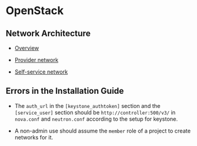 # OpenStack

## Network Architecture

- [Overview](https://docs.openstack.org/install-guide/environment-networking.html)

- [Provider network](https://docs.openstack.org/install-guide/launch-instance-networks-provider.html)

- [Self-service network](https://docs.openstack.org/install-guide/launch-instance-networks-selfservice.html)

## Errors in the Installation Guide

- The `auth_url` in the `[keystone_authtoken]` section and the `[service_user]` section should be `http://controller:500/v3/` in `nova.conf` and `neutron.conf` according to the setup for keystone. 

- A non-admin use should assume the `member` role of a project to create networks for it.